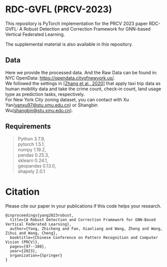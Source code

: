 # RDC-GVFL (PRCV-2023)
This repository is PyTorch implementation for the PRCV 2023 paper RDC-GVFL: A Robust Detection and Correction Framework for GNN-based Vertical Federated Learning.

The supplemental material is also available in this repository.

## Data 
Here we provide the processed data. And the Raw Data can be found in: NYC OpenData: https://opendata.cityofnewyork.us/.  
We followed the settings in [[Zhang et al., 2020]](#R1) that 
apply taxi trip data as human mobility data and take the crime count, check-in count, land usage type as prediction tasks, respectively.  
For New York City zoning dataset, you can contact with Xu Yan(yanxu97@stu.xmu.edu.cn) or Shangbin Wu(shangbin@stu.xmu.edu.cn).

## Requirements 
>Python 3.7.9,   
>pytorch 1.5.1,  
>numpy 1.19.2,  
>pandas 0.25.3,  
>sklearn 0.24.1,  
>geopandas 0.13.0,  
>shapely 2.0.1  

# Citation
Please cite our paper in your publications if this code helps your research.
```
@inproceedings{yang2023robust,
  title={A Robust Detection and Correction Framework for GNN-Based Vertical Federated Learning},
  author={Yang, Zhicheng and Fan, Xiaoliang and Wang, Zheng and Wang, Zihui and Wang, Cheng},
  booktitle={Chinese Conference on Pattern Recognition and Computer Vision (PRCV)},
  pages={97--108},
  year={2023},
  organization={Springer}
}
```
